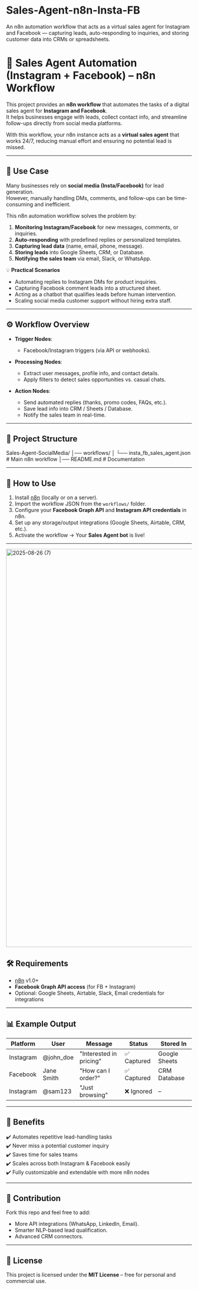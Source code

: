 # Sales-Agent-n8n-Insta-FB
An n8n automation workflow that acts as a virtual sales agent for Instagram and Facebook — capturing leads, auto-responding to inquiries, and storing customer data into CRMs or spreadsheets.
# 🤖 Sales Agent Automation (Instagram + Facebook) – n8n Workflow  

This project provides an **n8n workflow** that automates the tasks of a digital sales agent for **Instagram and Facebook**.  
It helps businesses engage with leads, collect contact info, and streamline follow-ups directly from social media platforms.  

With this workflow, your n8n instance acts as a **virtual sales agent** that works 24/7, reducing manual effort and ensuring no potential lead is missed.

---

## 📌 Use Case  

Many businesses rely on **social media (Insta/Facebook)** for lead generation.  
However, manually handling DMs, comments, and follow-ups can be time-consuming and inefficient.  

This n8n automation workflow solves the problem by:  

1. **Monitoring Instagram/Facebook** for new messages, comments, or inquiries.  
2. **Auto-responding** with predefined replies or personalized templates.  
3. **Capturing lead data** (name, email, phone, message).  
4. **Storing leads** into Google Sheets, CRM, or Database.  
5. **Notifying the sales team** via email, Slack, or WhatsApp.  

💡 **Practical Scenarios**  
- Automating replies to Instagram DMs for product inquiries.  
- Capturing Facebook comment leads into a structured sheet.  
- Acting as a chatbot that qualifies leads before human intervention.  
- Scaling social media customer support without hiring extra staff.  

---

## ⚙️ Workflow Overview  

- **Trigger Nodes**:  
  - Facebook/Instagram triggers (via API or webhooks).  

- **Processing Nodes**:  
  - Extract user messages, profile info, and contact details.  
  - Apply filters to detect sales opportunities vs. casual chats.  

- **Action Nodes**:  
  - Send automated replies (thanks, promo codes, FAQs, etc.).  
  - Save lead info into CRM / Sheets / Database.  
  - Notify the sales team in real-time.  

---

## 📂 Project Structure  

Sales-Agent-SocialMedia/
│── workflows/
│ └── insta_fb_sales_agent.json # Main n8n workflow
│── README.md # Documentation


---

## 🚀 How to Use  

1. Install [n8n](https://n8n.io) (locally or on a server).  
2. Import the workflow JSON from the `workflows/` folder.  
3. Configure your **Facebook Graph API** and **Instagram API credentials** in n8n.  
4. Set up any storage/output integrations (Google Sheets, Airtable, CRM, etc.).  
5. Activate the workflow → Your **Sales Agent bot** is live!  

---
<img width="1920" height="1080" alt="2025-08-26 (7)" src="https://github.com/user-attachments/assets/f3cc0c4f-3372-457f-b094-1cb70ee06db8" />

## 🛠️ Requirements  

- [n8n](https://n8n.io) v1.0+  
- **Facebook Graph API access** (for FB + Instagram)  
- Optional: Google Sheets, Airtable, Slack, Email credentials for integrations  

---

## 📊 Example Output  

| Platform   | User        | Message                  | Status        | Stored In      |
|------------|------------|--------------------------|---------------|----------------|
| Instagram  | @john_doe  | "Interested in pricing"  | ✅ Captured   | Google Sheets  |
| Facebook   | Jane Smith | "How can I order?"       | ✅ Captured   | CRM Database   |
| Instagram  | @sam123    | "Just browsing"          | ❌ Ignored    | –              |

---

## 🌟 Benefits  

✔️ Automates repetitive lead-handling tasks  
✔️ Never miss a potential customer inquiry  
✔️ Saves time for sales teams  
✔️ Scales across both Instagram & Facebook easily  
✔️ Fully customizable and extendable with more n8n nodes  

---

## 🤝 Contribution  

Fork this repo and feel free to add:  
- More API integrations (WhatsApp, LinkedIn, Email).  
- Smarter NLP-based lead qualification.  
- Advanced CRM connectors.  

---

## 📜 License  

This project is licensed under the **MIT License** – free for personal and commercial use.  
